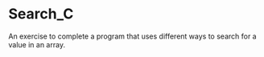 # Search_C
An exercise to complete a program that uses different ways to search for a  value in an array.
